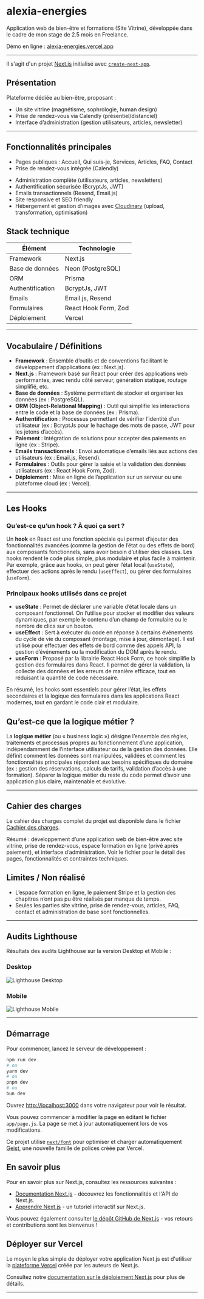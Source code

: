 # alexia-energies

Application web de bien-être et formations (Site Vitrine), développée dans le cadre de mon stage de 2.5 mois en Freelance.

Démo en ligne : [alexia-energies.vercel.app](https://alexia-energies.vercel.app/)

---

Il s'agit d'un projet [Next.js](https://nextjs.org) initialisé avec [`create-next-app`](https://nextjs.org/docs/app/api-reference/cli/create-next-app).

## Présentation

Plateforme dédiée au bien-être, proposant :

- Un site vitrine (magnétisme, sophrologie, human design)
- Prise de rendez-vous via Calendly (présentiel/distanciel)
- Interface d’administration (gestion utilisateurs, articles, newsletter)

---

## Fonctionnalités principales

- Pages publiques : Accueil, Qui suis-je, Services, Articles, FAQ, Contact
- Prise de rendez-vous intégrée (Calendly)
<!-- - Espace formation privé (achat via Stripe, accès sécurisé, contenus multimédias) -->
- Administration complète (utilisateurs, articles, newsletters)
- Authentification sécurisée (BcryptJs, JWT)
- Emails transactionnels (Resend, Email.js)
- Site responsive et SEO friendly
- Hébergement et gestion d’images avec [Cloudinary](https://cloudinary.com) (upload, transformation, optimisation)

## Stack technique

| Élément          | Technologie          |
| ---------------- | -------------------- |
| Framework        | Next.js              |
| Base de données  | Neon (PostgreSQL)    |
| ORM              | Prisma               |
| Authentification | BcryptJs, JWT        |
| Emails           | Email.js, Resend     |
| Formulaires      | React Hook Form, Zod |
| Déploiement      | Vercel               |

---

## Vocabulaire / Définitions

- **Framework** : Ensemble d’outils et de conventions facilitant le développement d’applications (ex : Next.js).
- **Next.js** : Framework basé sur React pour créer des applications web performantes, avec rendu côté serveur, génération statique, routage simplifié, etc.
- **Base de données** : Système permettant de stocker et organiser les données (ex : PostgreSQL).
- **ORM (Object-Relational Mapping)** : Outil qui simplifie les interactions entre le code et la base de données (ex : Prisma).
- **Authentification** : Processus permettant de vérifier l’identité d’un utilisateur (ex : BcryptJs pour le hachage des mots de passe, JWT pour les jetons d’accès).
- **Paiement** : Intégration de solutions pour accepter des paiements en ligne (ex : Stripe).
- **Emails transactionnels** : Envoi automatique d’emails liés aux actions des utilisateurs (ex : Email.js, Resend).
- **Formulaires** : Outils pour gérer la saisie et la validation des données utilisateurs (ex : React Hook Form, Zod).
- **Déploiement** : Mise en ligne de l’application sur un serveur ou une plateforme cloud (ex : Vercel).

---

## Les Hooks

### Qu’est-ce qu’un hook ? À quoi ça sert ?

Un **hook** en React est une fonction spéciale qui permet d’ajouter des fonctionnalités avancées (comme la gestion de l’état ou des effets de bord) aux composants fonctionnels, sans avoir besoin d’utiliser des classes. Les hooks rendent le code plus simple, plus modulaire et plus facile à maintenir. Par exemple, grâce aux hooks, on peut gérer l’état local (`useState`), effectuer des actions après le rendu (`useEffect`), ou gérer des formulaires (`useForm`).

### Principaux hooks utilisés dans ce projet

- **useState** : Permet de déclarer une variable d’état locale dans un composant fonctionnel. On l’utilise pour stocker et modifier des valeurs dynamiques, par exemple le contenu d’un champ de formulaire ou le nombre de clics sur un bouton.
- **useEffect** : Sert à exécuter du code en réponse à certains événements du cycle de vie du composant (montage, mise à jour, démontage). Il est utilisé pour effectuer des effets de bord comme des appels API, la gestion d’événements ou la modification du DOM après le rendu.
- **useForm** : Proposé par la librairie React Hook Form, ce hook simplifie la gestion des formulaires dans React. Il permet de gérer la validation, la collecte des données et les erreurs de manière efficace, tout en réduisant la quantité de code nécessaire.

En résumé, les hooks sont essentiels pour gérer l’état, les effets secondaires et la logique des formulaires dans les applications React modernes, tout en gardant le code clair et modulaire.

## Qu’est-ce que la logique métier ?

La **logique métier** (ou « business logic ») désigne l’ensemble des règles, traitements et processus propres au fonctionnement d’une application, indépendamment de l’interface utilisateur ou de la gestion des données. Elle définit comment les données sont manipulées, validées et comment les fonctionnalités principales répondent aux besoins spécifiques du domaine (ex : gestion des réservations, calculs de tarifs, validation d’accès à une formation). Séparer la logique métier du reste du code permet d’avoir une application plus claire, maintenable et évolutive.

---

## Cahier des charges

Le cahier des charges complet du projet est disponible dans le fichier [Cachier des charges](./cahier-des-charges.md).

Résumé : développement d’une application web de bien-être avec site vitrine, prise de rendez-vous, espace formation en ligne (privé après paiement), et interface d’administration. Voir le fichier pour le détail des pages, fonctionnalités et contraintes techniques.

## Limites / Non réalisé

- L’espace formation en ligne, le paiement Stripe et la gestion des chapitres n’ont pas pu être réalisés par manque de temps.
- Seules les parties site vitrine, prise de rendez-vous, articles, FAQ, contact et administration de base sont fonctionnelles.

---

## Audits Lighthouse

Résultats des audits Lighthouse sur la version Desktop et Mobile :

### Desktop

![Lighthouse Desktop](public/img/readme/Desktop.png)

### Mobile

![Lighthouse Mobile](public/img/readme/Mobile.png)

---

## Démarrage

Pour commencer, lancez le serveur de développement :

```bash
npm run dev
# ou
yarn dev
# ou
pnpm dev
# ou
bun dev
```

Ouvrez [http://localhost:3000](http://localhost:3000) dans votre navigateur pour voir le résultat.

Vous pouvez commencer à modifier la page en éditant le fichier `app/page.js`. La page se met à jour automatiquement lors de vos modifications.

Ce projet utilise [`next/font`](https://nextjs.org/docs/app/building-your-application/optimizing/fonts) pour optimiser et charger automatiquement [Geist](https://vercel.com/font), une nouvelle famille de polices créée par Vercel.

## En savoir plus

Pour en savoir plus sur Next.js, consultez les ressources suivantes :

- [Documentation Next.js](https://nextjs.org/docs) - découvrez les fonctionnalités et l'API de Next.js.
- [Apprendre Next.js](https://nextjs.org/learn) - un tutoriel interactif sur Next.js.

Vous pouvez également consulter [le dépôt GitHub de Next.js](https://github.com/vercel/next.js) - vos retours et contributions sont les bienvenus !

## Déployer sur Vercel

Le moyen le plus simple de déployer votre application Next.js est d'utiliser la [plateforme Vercel](https://vercel.com/new?utm_medium=default-template&filter=next.js&utm_source=create-next-app&utm_campaign=create-next-app-readme) créée par les auteurs de Next.js.

Consultez notre [documentation sur le déploiement Next.js](https://nextjs.org/docs/app/building-your-application/deploying) pour plus de détails.

---

